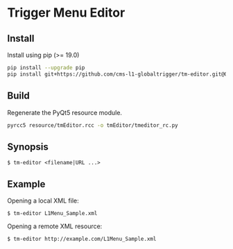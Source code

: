 Trigger Menu Editor
===================

## Install

Install using pip (>= 19.0)

```bash
pip install --upgrade pip
pip install git+https://github.com/cms-l1-globaltrigger/tm-editor.git@0.17.0
```

## Build

Regenerate the PyQt5 resource module.

```bash
pyrcc5 resource/tmEditor.rcc -o tmEditor/tmeditor_rc.py
```

## Synopsis

    $ tm-editor <filename|URL ...>

## Example

Opening a local XML file:

    $ tm-editor L1Menu_Sample.xml

Opening a remote XML resource:

    $ tm-editor http://example.com/L1Menu_Sample.xml

